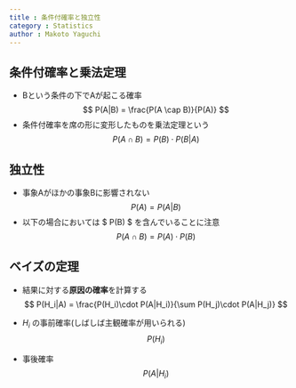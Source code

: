 ```yaml
---
title : 条件付確率と独立性
category : Statistics
author : Makoto Yaguchi
---
```


## 条件付確率と乗法定理
- Bという条件の下でAが起こる確率
$$ P(A|B) = \frac{P(A \cap B)}{P(A)} $$
- 条件付確率を席の形に変形したものを乗法定理という
$$ P(A \cap B) = P(B) \cdot P(B|A) $$

## 独立性
- 事象Aがほかの事象Bに影響されない
$$ P(A) = P(A|B) $$
- 以下の場合においては $ P(B) $ を含んでいることに注意
$$ P(A \cap B) = P(A)\cdot P(B) $$

## ベイズの定理
- 結果に対する**原因の確率**を計算する
$$ P(H_i|A) = \frac{P(H_i)\cdot P(A|H_i)}{\sum P(H_j)\cdot P(A|H_j)} $$

- $H_i$ の事前確率(しばしば主観確率が用いられる)
$$ P(H_i) $$
- 事後確率
$$ P(A|H_i) $$